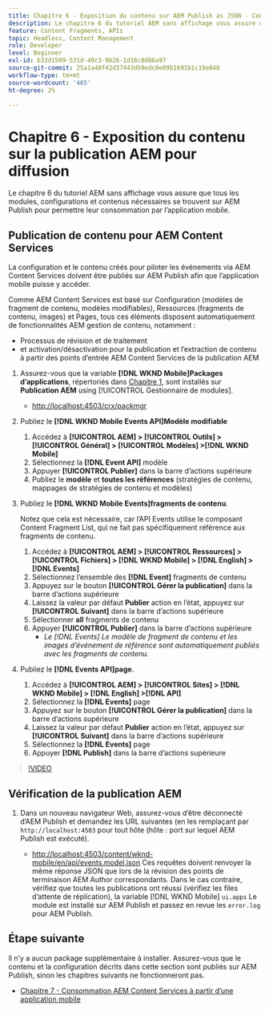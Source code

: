 ```yaml
---
title: Chapitre 6 - Exposition du contenu sur AEM Publish as JSON - Content Services
description: Le chapitre 6 du tutoriel AEM sans affichage vous assure que tous les modules, configurations et contenus nécessaires se trouvent sur AEM Publish pour permettre la consommation à partir de l’application mobile.
feature: Content Fragments, APIs
topic: Headless, Content Management
role: Developer
level: Beginner
exl-id: b33d1509-531d-40c3-9b26-1d18c8d86a97
source-git-commit: 25a1a40f42d37443db9edc0e09b1691b1c19e848
workflow-type: tm+mt
source-wordcount: '465'
ht-degree: 2%

---
```


# Chapitre 6 - Exposition du contenu sur la publication AEM pour diffusion

Le chapitre 6 du tutoriel AEM sans affichage vous assure que tous les modules, configurations et contenus nécessaires se trouvent sur AEM Publish pour permettre leur consommation par l’application mobile.

## Publication de contenu pour AEM Content Services

La configuration et le contenu créés pour piloter les événements via AEM Content Services doivent être publiés sur AEM Publish afin que l’application mobile puisse y accéder.

Comme AEM Content Services est basé sur Configuration (modèles de fragment de contenu, modèles modifiables), Ressources (fragments de contenu, images) et Pages, tous ces éléments disposent automatiquement de fonctionnalités AEM gestion de contenu, notamment :

* Processus de révision et de traitement
* et activation/désactivation pour la publication et l’extraction de contenu à partir des points d’entrée AEM Content Services de la publication AEM

1. Assurez-vous que la variable **[!DNL WKND Mobile]Packages d’applications**, répertoriés dans [Chapitre 1](./chapter-1.md#wknd-mobile-application-packages), sont installés sur **Publication AEM** using [!UICONTROL Gestionnaire de modules].
   * [http://localhost:4503/crx/packmgr](http://localhost:4503/crx/packmgr)

1. Publiez le **[!DNL WKND Mobile Events API]Modèle modifiable**
   1. Accédez à **[!UICONTROL AEM] > [!UICONTROL Outils] > [!UICONTROL Général] > [!UICONTROL Modèles] >[!DNL WKND Mobile]**
   1. Sélectionnez la **[!DNL Event API]** modèle
   1. Appuyer **[!UICONTROL Publier]** dans la barre d’actions supérieure
   1. Publiez le **modèle** et **toutes les références** (stratégies de contenu, mappages de stratégies de contenu et modèles)

1. Publiez le **[!DNL WKND Mobile Events]fragments de contenu**.

   Notez que cela est nécessaire, car l’API Events utilise le composant Content Fragment List, qui ne fait pas spécifiquement référence aux fragments de contenu.

   1. Accédez à **[!UICONTROL AEM] > [!UICONTROL Ressources] > [!UICONTROL Fichiers] > [!DNL WKND Mobile] > [!DNL English] >[!DNL Events]**
   1. Sélectionnez l’ensemble des **[!DNL Event]** fragments de contenu
   1. Appuyez sur le bouton **[!UICONTROL Gérer la publication]** dans la barre d’actions supérieure
   1. Laissez la valeur par défaut **Publier** action en l’état, appuyez sur **[!UICONTROL Suivant]** dans la barre d’actions supérieure
   1. Sélectionner **all** fragments de contenu
   1. Appuyer **[!UICONTROL Publier]** dans la barre d’actions supérieure
      * *Le [!DNL Events] Le modèle de fragment de contenu et les images d’événement de référence sont automatiquement publiés avec les fragments de contenu.*

1. Publiez le **[!DNL Events API]page**.
   1. Accédez à **[!UICONTROL AEM] > [!UICONTROL Sites] > [!DNL WKND Mobile] > [!DNL English] >[!DNL API]**
   1. Sélectionnez la **[!DNL Events]** page
   1. Appuyez sur le bouton **[!UICONTROL Gérer la publication]** dans la barre d’actions supérieure
   1. Laissez la valeur par défaut **Publier** action en l’état, appuyez sur **[!UICONTROL Suivant]** dans la barre d’actions supérieure
   1. Sélectionnez la **[!DNL Events]** page
   1. Appuyer **[!DNL Publish]** dans la barre d’actions supérieure

>[!VIDEO](https://video.tv.adobe.com/v/28343/?quality=12&learn=on)

## Vérification de la publication AEM

1. Dans un nouveau navigateur Web, assurez-vous d’être déconnecté d’AEM Publish et demandez les URL suivantes (en les remplaçant par `http://localhost:4503` pour tout hôte (hôte : port sur lequel AEM Publish est exécuté).

   * [http://localhost:4503/content/wknd-mobile/en/api/events.model.json](http://localhost:4503/content/wknd-mobile/en/api/events.model.tidy.json)
   Ces requêtes doivent renvoyer la même réponse JSON que lors de la révision des points de terminaison AEM Author correspondants. Dans le cas contraire, vérifiez que toutes les publications ont réussi (vérifiez les files d’attente de réplication), la variable [!DNL WKND Mobile] `ui.apps` Le module est installé sur AEM Publish et passez en revue les `error.log` pour AEM Publish.

## Étape suivante

Il n’y a aucun package supplémentaire à installer. Assurez-vous que le contenu et la configuration décrits dans cette section sont publiés sur AEM Publish, sinon les chapitres suivants ne fonctionneront pas.

* [Chapitre 7 - Consommation AEM Content Services à partir d’une application mobile](./chapter-7.md)
